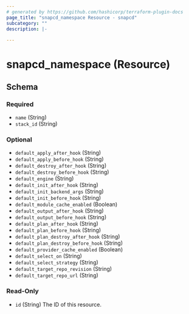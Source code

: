 ```yaml
---
# generated by https://github.com/hashicorp/terraform-plugin-docs
page_title: "snapcd_namespace Resource - snapcd"
subcategory: ""
description: |-
  
---
```


# snapcd_namespace (Resource)





<!-- schema generated by tfplugindocs -->
## Schema

### Required

- `name` (String)
- `stack_id` (String)

### Optional

- `default_apply_after_hook` (String)
- `default_apply_before_hook` (String)
- `default_destroy_after_hook` (String)
- `default_destroy_before_hook` (String)
- `default_engine` (String)
- `default_init_after_hook` (String)
- `default_init_backend_args` (String)
- `default_init_before_hook` (String)
- `default_module_cache_enabled` (Boolean)
- `default_output_after_hook` (String)
- `default_output_before_hook` (String)
- `default_plan_after_hook` (String)
- `default_plan_before_hook` (String)
- `default_plan_destroy_after_hook` (String)
- `default_plan_destroy_before_hook` (String)
- `default_provider_cache_enabled` (Boolean)
- `default_select_on` (String)
- `default_select_strategy` (String)
- `default_target_repo_revision` (String)
- `default_target_repo_url` (String)

### Read-Only

- `id` (String) The ID of this resource.
